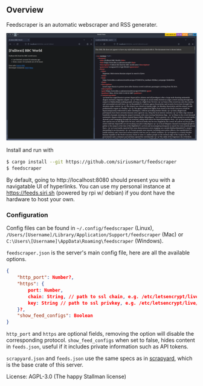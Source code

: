 ## Overview

Feedscraper is an automatic webscraper and RSS generater.

![](./showcase.png)

Install and run with

```sh
$ cargo install --git https://github.com/siriusmart/feedscraper
$ feedscraper
```

By default, going to http://localhost:8080 should present you with a navigatable UI of hyperlinks. You can use my personal instance at https://feeds.siri.sh (powered by rpi w/ debian) if you dont have the hardware to host your own.

### Configuration

Config files can be found in `~/.config/feedscraper` (Linux), `/Users/[Username]/Library/Application/Support/feedscraper` (Mac) or `C:\Users\[Username]\AppData\Roaming\feedscraper` (Windows).

`feedscraper.json` is the server's main config file, here are all the available options.

```json
{
    "http_port": Number?,
    "https": {
        port: Number,
        chain: String, // path to ssl chain, e.g. /etc/letsencrypt/live/yourdomain.com/fullchain.pem
        key: String // path to ssl privkey, e.g. /etc/letsencrypt/live/yourdomain.com/privkey.pem
    }?,
    "show_feed_configs": Boolean
}
```

`http_port` and `https` are optional fields, removing the option will disable the corresponding protocol. `show_feed_configs` when set to false, hides content in `feeds.json`, useful if it includes private information such as API tokens.

`scrapyard.json` and `feeds.json` use the same specs as in [scrapyard](https://github.com/Siriusmart/scrapyard), which is the base crate of this server.

License: AGPL-3.0 (The happy Stallman license)
